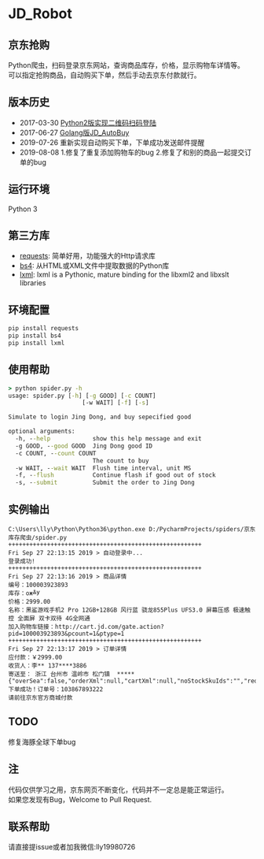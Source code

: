 # JD_Robot

## 京东抢购
Python爬虫，扫码登录京东网站，查询商品库存，价格，显示购物车详情等。<br/>
可以指定抢购商品，自动购买下单，然后手动去京东付款就行。


## 版本历史
+ 2017-03-30 [Python2版实现二维码扫码登陆](https://github.com/Adyzng/jd-autobuy)
+ 2017-06-27 [Golang版JD_AutoBuy](https://github.com/Adyzng/go-jd)
+ 2019-07-26 重新实现自动购买下单，下单成功发送邮件提醒
+ 2019-08-08 1.修复了重复添加购物车的bug  2.修复了和别的商品一起提交订单的bug


## 运行环境
Python 3


## 第三方库
- [requests][1]: 简单好用，功能强大的Http请求库
- [bs4][2]: 从HTML或XML文件中提取数据的Python库
- [lxml][2]: lxml is a Pythonic, mature binding for the libxml2 and libxslt libraries



## 环境配置
``` Python
pip install requests
pip install bs4
pip install lxml
```


## 使用帮助
``` cmd
> python spider.py -h
usage: spider.py [-h] [-g GOOD] [-c COUNT]
                     [-w WAIT] [-f] [-s]

Simulate to login Jing Dong, and buy sepecified good

optional arguments:
  -h, --help            show this help message and exit
  -g GOOD, --good GOOD  Jing Dong good ID
  -c COUNT, --count COUNT
                        The count to buy
  -w WAIT, --wait WAIT  Flush time interval, unit MS
  -f, --flush           Continue flash if good out of stock
  -s, --submit          Submit the order to Jing Dong
```

## 实例输出
``` python3 spider.py
C:\Users\lly\Python\Python36\python.exe D:/PycharmProjects/spiders/京东库存爬虫/spider.py
+++++++++++++++++++++++++++++++++++++++++++++++++++++++
Fri Sep 27 22:13:15 2019 > 自动登录中... 
登录成功!
+++++++++++++++++++++++++++++++++++++++++++++++++++++++
Fri Sep 27 22:13:16 2019 > 商品详情
编号：100003923893
库存：ож╩У
价格：2999.00
名称：黑鲨游戏手机2 Pro 12GB+128GB 风行蓝 骁龙855Plus UFS3.0 屏幕压感 极速触控 全面屏 双卡双待 4G全网通
加入购物车链接：http://cart.jd.com/gate.action?pid=100003923893&pcount=1&ptype=1
+++++++++++++++++++++++++++++++++++++++++++++++++++++++
Fri Sep 27 22:13:17 2019 > 订单详情
应付款：￥2999.00
收货人：李** 137****3886
寄送至： 浙江 台州市 温岭市 松门镇  *****
{"overSea":false,"orderXml":null,"cartXml":null,"noStockSkuIds":"","reqInfo":null,"hasJxj":false,"addedServiceList":null,"sign":null,"pin":"jd_5e7c70b95c7bb","needCheckCode":false,"resultCode":0,"success":true,"orderId":103867893222,"submitSkuNum":1,"deductMoneyFlag":0,"goJumpOrderCenter":false,"payInfo":null,"scaleSkuInfoListVO":null,"purchaseSkuInfoListVO":null,"noSupportHomeServiceSkuList":null,"msgMobile":null,"addressVO":null,"msgUuid":null,"message":null}
下单成功！订单号：103867893222
请前往京东官方商城付款
```

## TODO
修复海豚全球下单bug


## 注
代码仅供学习之用，京东网页不断变化，代码并不一定总是能正常运行。<br/>
如果您发现有Bug，Welcome to Pull Request.
## 联系帮助
请直接提issue或者加我微信:lly19980726


[1]: http://docs.python-requests.org
[2]: https://www.crummy.com/software/BeautifulSoup

